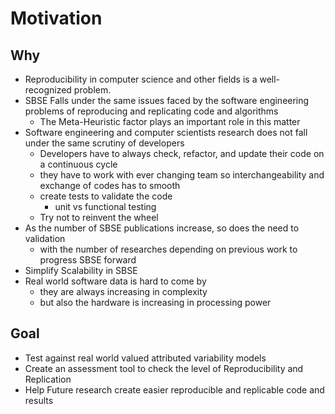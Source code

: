 # Motivation

## Why

- Reproducibility in computer science and other fields is a well-recognized problem.  
- SBSE Falls under the same issues faced by the software engineering problems of reproducing and replicating code and algorithms 
  - The Meta-Heuristic factor plays an important role in this matter
- Software engineering and computer scientists research does not fall under the same scrutiny of developers
  - Developers have to always check, refactor, and update their code on a continuous cycle
  - they have to work with ever changing team so interchangeability and exchange of codes has to smooth
  - create tests to validate the code
    - unit vs functional testing
  - Try not to reinvent the wheel
- As the number of  SBSE publications increase, so does the need to validation 
  - with the number of researches depending on previous work to progress SBSE forward
- Simplify Scalability in SBSE
- Real world software data is hard to come by
  - they are always increasing in complexity
  - but also the hardware is increasing in processing power 

## Goal

- Test against real world valued attributed variability models
- Create an assessment tool to check the level of Reproducibility and Replication
- Help Future research create easier reproducible and replicable code and results
